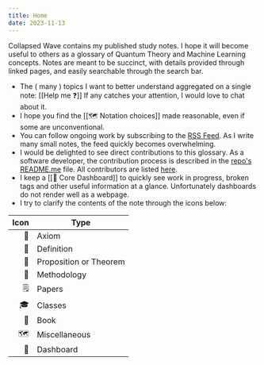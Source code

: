 ```yaml
---
title: Home
date: 2023-11-13
---
```

Collapsed Wave contains my published study notes. I hope it will become useful to others as a glossary of Quantum Theory and Machine Learning concepts. Notes are meant to be succinct, with details provided through linked pages, and easily searchable through the search bar.

- The ( many ) topics I want to better understand aggregated on a single note: [[Help me ❓]] If any catches your attention, I would love to chat about it.
- I hope you find the [[🗺️ Notation choices]] made reasonable, even if some are unconventional.
- You can follow ongoing work by subscribing to the [RSS Feed](https://collapsedwave.com/index.xml). As I write many small notes, the feed quickly becomes overwhelming.
- I would be delighted to see direct contributions to this glossary. As a software developer, the contribution process is described in the [repo's README.me](https://github.com/migueltorrescosta/collapsedwave/blob/main/README.md) file. All contributors are listed [here](https://github.com/migueltorrescosta/collapsedwave/graphs/contributors).
- I keep a [[🦅 Core Dashboard]] to quickly see work in progress, broken tags and other useful information at a glance. Unfortunately dashboards do not render well as a webpage.
- I try to clarify the contents of the note through the icons below:

| Icon | Type                   |
| ---: | ---------------------- |
|   📕 | Axiom                  |
|   📘 | Definition             |
|   📗 | Proposition or Theorem |
|   📙 | Methodology            |
|  🗒️ | Papers                 |
|   🎓 | Classes                |
|   📖 | Book                   |
|  🗺️ | Miscellaneous          |
|   🦅 | Dashboard              |
